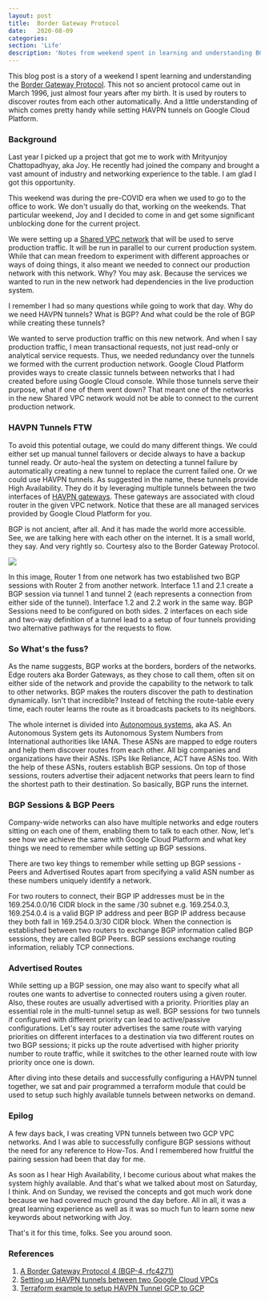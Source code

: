 ```yaml
---
layout: post
title:  Border Gateway Protocol
date:   2020-08-09
categories:
section: 'Life'
description: 'Notes from weekend spent in learning and understanding BGP'
---
```


This blog post is a story of a weekend I spent learning and understanding the [Border Gateway Protocol](https://en.wikipedia.org/wiki/Border_Gateway_Protocol). This not so ancient protocol came out in March 1996, just almost four years after my birth. It is used by
routers to discover routes from each other automatically. And a little understanding of which comes pretty handy while setting HAVPN tunnels on Google Cloud Platform.

### Background
Last year I picked up a project that got me to work with Mrityunjoy Chattopadhyay, aka Joy. He recently had joined the company and brought a vast amount of industry and networking experience to the table. I am glad I got this opportunity.

This weekend was during the pre-COVID era when we used to go to the office to work. We don't usually do that, working on the weekends. That particular weekend, Joy and I decided to come in and get some significant unblocking done for the current project.

We were setting up a [Shared VPC network](https://cloud.google.com/vpc/docs/shared-vpc) that will be used
to serve production traffic. It will be run in parallel to our current
production system. While that can mean freedom to experiment with
different approaches or ways of doing things, it also meant we needed to
connect our production network with this network. Why? You may ask.
Because the services we wanted to run in the new network had
dependencies in the live production system.

I remember I had so many questions while going to work that day. Why do we need HAVPN tunnels? What is BGP? And what could be the role of BGP while creating these tunnels?

We wanted to serve production traffic on this new network. And
when I say production traffic, I mean transactional requests, not just
read-only or analytical service requests. Thus, we needed redundancy over the tunnels we formed with the current production network. Google Cloud Platform provides ways to create classic tunnels between networks that I had created before using Google Cloud console. While those
tunnels serve their purpose, what if one of them went down? That meant
one of the networks in the new Shared VPC network would not be able to connect to the current production network. 

### HAVPN Tunnels FTW
To avoid this potential outage, we could do many different things. We could either set up manual tunnel failovers or decide always to have a backup tunnel ready. Or auto-heal the system on detecting a tunnel failure by automatically creating a new tunnel to replace the current failed one. Or we could use HAVPN tunnels. As suggested in the name, these tunnels provide High Availability. They do it by leveraging multiple tunnels between the two interfaces of [HAVPN gateways](https://cloud.google.com/network-connectivity/docs/vpn/concepts/overview#ha-vpn). These gateways are associated with cloud router in the given VPC network. Notice that these are all managed services provided by Google Cloud Platform for you.

BGP is not ancient, after all. And it has made the world more accessible. See, we are talking here with each other on the internet. It is a small world, they say. And very rightly so. Courtesy also to the Border Gateway Protocol.


![](google-cloud-havpn-tunnels-routers-and-interfaces.png)

In this image, Router 1 from one network has two established two BGP sessions with Router 2 from another network. Interface 1.1 and 2.1 create a BGP session via tunnel 1 and tunnel 2 (each represents a connection from either side of the tunnel). Interface 1.2 and 2.2 work in the same way. BGP Sessions need to be configured on both sides. 2 interfaces on each side and two-way definition of a tunnel lead to a setup of four tunnels providing two alternative pathways for the requests to flow.


### So What's the fuss?

As the name suggests, BGP works at the borders, borders of the networks. Edge routers aka Border Gateways, as they chose to call them, often sit on either side of the network and provide the capability to the network to talk to other networks. BGP makes the routers discover the path to destination dynamically. Isn't that incredible? Instead of fetching the route-table every time, each router learns the route as it broadcasts packets to its neighbors.

The whole internet is divided into [Autonomous systems](https://en.wikipedia.org/wiki/Autonomous_system_(Internet)), aka AS. An Autonomous System gets its Autonomous System Numbers from International authorities like IANA. These ASNs are mapped to edge routers and help them discover routes from each other. All big companies and organizations have their ASNs. ISPs like Reliance, ACT have ASNs too. With the help of these ASNs, routers establish BGP sessions. On top of those sessions, routers advertise their adjacent networks that peers learn to find the shortest path to their destination. So basically, BGP runs the internet.

### BGP Sessions & BGP Peers
Company-wide networks can also have multiple networks and edge routers sitting on each one of them, enabling them to talk to each other. Now, let's see how we achieve the same with Google Cloud Platform and what key things we need to remember while setting up BGP sessions.

There are two key things to remember while setting up BGP sessions - Peers and Advertised Routes apart from specifying a valid ASN number as these numbers uniquely identify a network.

For two routers to connect, their BGP IP addresses must be in the 169.254.0.0/16 CIDR block in the same /30 subnet e.g. 169.254.0.3, 169.254.0.4 is a valid BGP IP address and peer BGP IP address because they both fall in 169.254.0.3/30 CIDR block. When the connection is established between two routers to exchange BGP information called BGP sessions, they are called BGP Peers. BGP sessions exchange routing information, reliably TCP connections.

### Advertised Routes
While setting up a BGP session, one may also want to specify what all routes one wants to advertise to connected routers using a given router.
Also, these routes are usually advertised with a priority. Priorities play an essential role in the multi-tunnel setup as well. BGP sessions for two tunnels if configured with different priority can lead to active/passive configurations. Let's say router advertises the same route with varying priorities on different interfaces to a destination via two different routes on two BGP sessions; it picks up the route advertised with higher priority number to route traffic, while it switches to the other learned route with low priority once one is down.

After diving into these details and successfully configuring a HAVPN tunnel together, we sat and pair programmed a terraform module that could be used to setup such highly available tunnels between networks on demand.

### Epilog
A few days back, I was creating VPN tunnels between two GCP VPC networks. And I was able to successfully configure BGP sessions without the need for any reference to How-Tos. And I remembered how fruitful the pairing session had been that day for me.

As soon as I hear High Availability, I become curious about what makes the system highly available. And that's what we talked about
most on Saturday, I think. And on Sunday, we revised the concepts and
got much work done because we had covered much ground the day before. All in all, it was a great learning experience as well as it was so much fun to learn some new keywords about networking with Joy.

That's it for this time, folks. See you around soon.

### References
1. [A Border Gateway Protocol 4 (BGP-4, rfc4271)](https://tools.ietf.org/html/rfc4271)
2. [Setting up HAVPN tunnels between two Google Cloud VPCs](https://cloud.google.com/network-connectivity/docs/vpn/how-to/creating-ha-vpn2)
3. [Terraform example to setup HAVPN Tunnel GCP to GCP](https://www.terraform.io/docs/providers/google/r/compute_ha_vpn_gateway.html#example-usage-ha-vpn-gateway-gcp-to-gcp)
